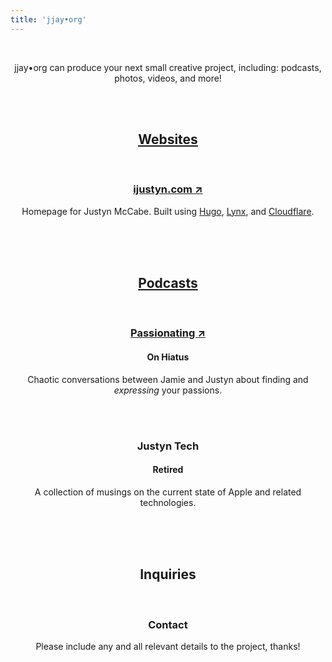 ```yaml
---
title: 'jjay•org'
---
```

<center>

<br>

<p>jjay•org can produce your next small creative project, including: podcasts, photos, videos, and more!</p>

<br><br>

<p>
<h2><a href="/websites">Websites</a></h2>
</p>

<br>

<p>
<h3><a href="https://ijustyn.com">ijustyn.com &#8599;</a></h3>
Homepage for Justyn McCabe. Built using <a href="https://gohugo.io/">Hugo</a>, <a href="https://jpanther.github.io/lynx/">Lynx</a>, and <a href="https://pages.cloudflare.com/">Cloudflare</a>.
</p>

<br><br><br>

<p>
<h2><a href="/podcasts">Podcasts</a></h2>
</p>

<br>

<p>
<h3><a href="https://passionatingfm.tumblr.com">Passionating &#8599;</a></h3>
<h4>On Hiatus</h4>
Chaotic conversations between Jamie and Justyn about finding and <em>expressing</em> your passions.
</p>

<br><br>

<p>
<h3>Justyn Tech</h3>
<h4>Retired</h4>
A collection of musings on the current state of Apple and related technologies.
</p>

<br><br><br>

<p>
<h2>Inquiries</h2>
</p>

<br>

<p>
<h3>Contact</h3>
Please include any and all relevant details to the project, thanks!
</p>
<br><br><br>
</center>


